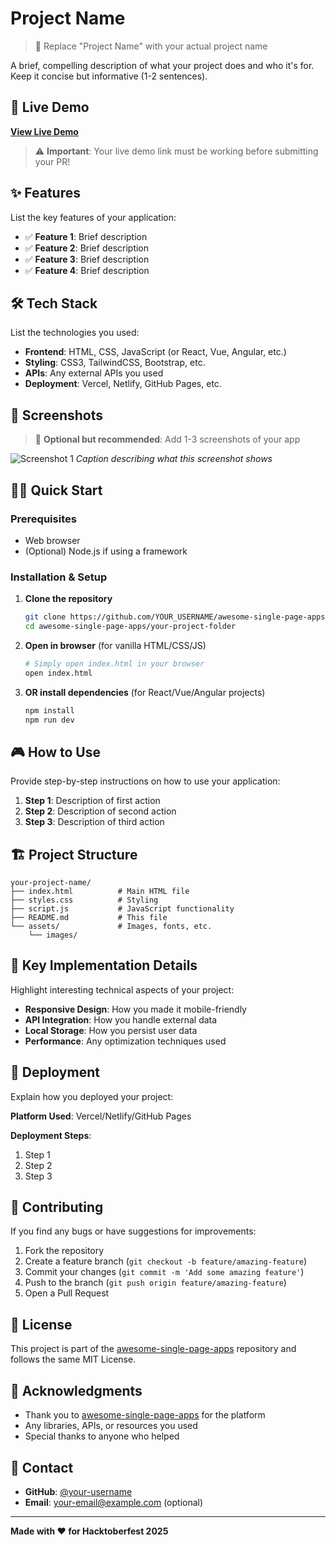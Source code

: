 # Project Name

> 🎯 Replace "Project Name" with your actual project name

A brief, compelling description of what your project does and who it's for. Keep it concise but informative (1-2 sentences).

## 🚀 Live Demo

**[View Live Demo](your-live-demo-link-here)**

> ⚠️ **Important**: Your live demo link must be working before submitting your PR!

## ✨ Features

List the key features of your application:

- ✅ **Feature 1**: Brief description
- ✅ **Feature 2**: Brief description  
- ✅ **Feature 3**: Brief description
- ✅ **Feature 4**: Brief description

## 🛠️ Tech Stack

List the technologies you used:

- **Frontend**: HTML, CSS, JavaScript (or React, Vue, Angular, etc.)
- **Styling**: CSS3, TailwindCSS, Bootstrap, etc.
- **APIs**: Any external APIs you used
- **Deployment**: Vercel, Netlify, GitHub Pages, etc.

## 📱 Screenshots

> 📸 **Optional but recommended**: Add 1-3 screenshots of your app

![Screenshot 1](./screenshots/screenshot1.png)
*Caption describing what this screenshot shows*

## 🏃‍♂️ Quick Start

### Prerequisites
- Web browser
- (Optional) Node.js if using a framework

### Installation & Setup

1. **Clone the repository**
   ```bash
   git clone https://github.com/YOUR_USERNAME/awesome-single-page-apps.git
   cd awesome-single-page-apps/your-project-folder
   ```

2. **Open in browser** (for vanilla HTML/CSS/JS)
   ```bash
   # Simply open index.html in your browser
   open index.html
   ```

3. **OR install dependencies** (for React/Vue/Angular projects)
   ```bash
   npm install
   npm run dev
   ```

## 🎮 How to Use

Provide step-by-step instructions on how to use your application:

1. **Step 1**: Description of first action
2. **Step 2**: Description of second action
3. **Step 3**: Description of third action

## 🏗️ Project Structure

```
your-project-name/
├── index.html          # Main HTML file
├── styles.css          # Styling
├── script.js           # JavaScript functionality
├── README.md           # This file
└── assets/             # Images, fonts, etc.
    └── images/
```

## 🌟 Key Implementation Details

Highlight interesting technical aspects of your project:

- **Responsive Design**: How you made it mobile-friendly
- **API Integration**: How you handle external data
- **Local Storage**: How you persist user data
- **Performance**: Any optimization techniques used

## 🚀 Deployment

Explain how you deployed your project:

**Platform Used**: Vercel/Netlify/GitHub Pages

**Deployment Steps**:
1. Step 1
2. Step 2
3. Step 3

## 🤝 Contributing

If you find any bugs or have suggestions for improvements:

1. Fork the repository
2. Create a feature branch (`git checkout -b feature/amazing-feature`)
3. Commit your changes (`git commit -m 'Add some amazing feature'`)
4. Push to the branch (`git push origin feature/amazing-feature`)
5. Open a Pull Request

## 📄 License

This project is part of the [awesome-single-page-apps](https://github.com/Mystify7777/awesome-single-page-apps) repository and follows the same MIT License.

## 🙏 Acknowledgments

- Thank you to [awesome-single-page-apps](https://github.com/Mystify7777/awesome-single-page-apps) for the platform
- Any libraries, APIs, or resources you used
- Special thanks to anyone who helped

## 📧 Contact

- **GitHub**: [@your-username](https://github.com/your-username)
- **Email**: your-email@example.com (optional)

---

**Made with ❤️ for Hacktoberfest 2025**